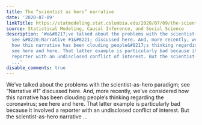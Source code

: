 ```yaml
---
title: The “scientist as hero” narrative
date: '2020-07-09'
linkTitle: https://statmodeling.stat.columbia.edu/2020/07/09/the-scientist-as-hero-narrative/
source: Statistical Modeling, Causal Inference, and Social Science
description: 'We&#8217;ve talked about the problems with the scientist-as-hero paradigm;
  see &#8220;Narrative #1&#8221; discussed here. And, more recently, we&#8217;ve considered
  how this narrative has been clouding people&#8217;s thinking regarding the coronavirus;
  see here and here. That latter example is particularly bad because it involved a
  reporter with an undisclosed conflict of interest. But the scientist-as-hero narrative
  ...'
disable_comments: true
---
```

We&#8217;ve talked about the problems with the scientist-as-hero paradigm; see &#8220;Narrative #1&#8221; discussed here. And, more recently, we&#8217;ve considered how this narrative has been clouding people&#8217;s thinking regarding the coronavirus; see here and here. That latter example is particularly bad because it involved a reporter with an undisclosed conflict of interest. But the scientist-as-hero narrative ...